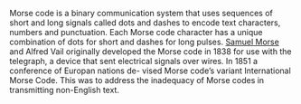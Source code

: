 Morse code is a binary communication system that uses sequences of short and
long signals called dots and dashes to encode text characters, numbers and
punctuation. Each Morse code character has a unique combination of dots for
short and dashes for long pulses. [Samuel Morse](https://books.google.co.ke/books?hl=en&lr=&id=Bj0DBAAAQBAJ&oi=fnd&pg=PA1&dq=samuel+morse&ots=8T4kpgMS4h&sig=F_BIVJDYKEEufXf1EYNA0Ffqp5I&redir_esc=y#v=onepage&q=samuel%20morse&f=false)
  and Alfred Vail originally
developed the Morse code in 1838 for use with the telegraph, a device that
sent electrical signals over wires. In 1851 a conference of Europan nations de-
vised Morse code’s variant International Morse Code. This was to address the
inadequacy of Morse codes in transmitting non-English text.
